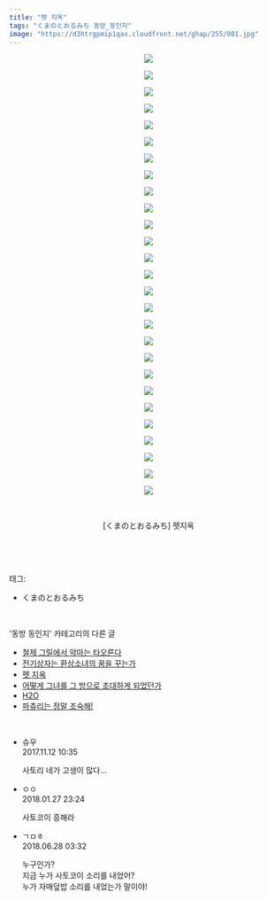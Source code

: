 ```yaml
---
title: "펫 지옥"
tags: "くまのとおるみち 동방_동인지"
image: "https://d3htrgpmip1qax.cloudfront.net/ghap/255/001.jpg"
---
```

<div class="article">
<p style="text-align: center; clear: none; float: none;"><img src="{{ site.imgserver5 }}/ghap/255/001.jpg"/></p>
<p style="text-align: center; clear: none; float: none;"><img src="{{ site.imgserver5 }}/ghap/255/002.jpg"/></p>
<p style="text-align: center; clear: none; float: none;"><img src="{{ site.imgserver5 }}/ghap/255/003.jpg"/></p>
<p style="text-align: center; clear: none; float: none;"><img src="{{ site.imgserver5 }}/ghap/255/004.jpg"/></p>
<p style="text-align: center; clear: none; float: none;"><img src="{{ site.imgserver5 }}/ghap/255/005.jpg"/></p>
<p style="text-align: center; clear: none; float: none;"><img src="{{ site.imgserver5 }}/ghap/255/006.jpg"/></p>
<p style="text-align: center; clear: none; float: none;"><img src="{{ site.imgserver5 }}/ghap/255/007.jpg"/></p>
<p style="text-align: center; clear: none; float: none;"><img src="{{ site.imgserver5 }}/ghap/255/008.jpg"/></p>
<p style="text-align: center; clear: none; float: none;"><img src="{{ site.imgserver5 }}/ghap/255/009.jpg"/></p>
<p style="text-align: center; clear: none; float: none;"><img src="{{ site.imgserver5 }}/ghap/255/010.jpg"/></p>
<p style="text-align: center; clear: none; float: none;"><img src="{{ site.imgserver5 }}/ghap/255/011.jpg"/></p>
<p style="text-align: center; clear: none; float: none;"><img src="{{ site.imgserver5 }}/ghap/255/012.jpg"/></p>
<p style="text-align: center; clear: none; float: none;"><img src="{{ site.imgserver5 }}/ghap/255/013.jpg"/></p>
<p style="text-align: center; clear: none; float: none;"><img src="{{ site.imgserver5 }}/ghap/255/014.jpg"/></p>
<p style="text-align: center; clear: none; float: none;"><img src="{{ site.imgserver5 }}/ghap/255/015.jpg"/></p>
<p style="text-align: center; clear: none; float: none;"><img src="{{ site.imgserver5 }}/ghap/255/016.jpg"/></p>
<p style="text-align: center; clear: none; float: none;"><img src="{{ site.imgserver5 }}/ghap/255/017.jpg"/></p>
<p style="text-align: center; clear: none; float: none;"><img src="{{ site.imgserver5 }}/ghap/255/018.jpg"/></p>
<p style="text-align: center; clear: none; float: none;"><img src="{{ site.imgserver5 }}/ghap/255/019.jpg"/></p>
<p style="text-align: center; clear: none; float: none;"><img src="{{ site.imgserver5 }}/ghap/255/020.jpg"/></p>
<p style="text-align: center; clear: none; float: none;"><img src="{{ site.imgserver5 }}/ghap/255/021.jpg"/></p>
<p style="text-align: center; clear: none; float: none;"><img src="{{ site.imgserver5 }}/ghap/255/022.jpg"/></p>
<p style="text-align: center; clear: none; float: none;"><img src="{{ site.imgserver5 }}/ghap/255/023.png"/></p>
<p style="text-align: center; clear: none; float: none;"><img src="{{ site.imgserver5 }}/ghap/255/024.png"/></p>
<p style="text-align: center; clear: none; float: none;"><img src="{{ site.imgserver5 }}/ghap/255/025.png"/></p>
<p style="text-align: center; clear: none; float: none;"><img src="{{ site.imgserver5 }}/ghap/255/026.png"/></p>
<p style="text-align: center; clear: none; float: none;"><img src="{{ site.imgserver5 }}/ghap/255/027.jpg"/></p>
<p style="text-align: center; clear: none; float: none;"><br/></p>
<p style="text-align: center; clear: none; float: none;">[くまのとおるみち] 펫지옥</p>
<p><br/></p>
</div><br/>
<div class="tagTrail">
<p>태그: </p>
<ul>
<li>くまのとおるみち</li>
</ul>
</div><br/>
<div class="another">
<p>'동방 동인지' 카테고리의 다른 글</p>
<ul>
<li><a href="/ghap_257">철제 그릴에서 악마는 타오른다</a></li>
<li><a href="/ghap_256">전기상자는 환상소녀의 꿈을 꾸는가</a></li>
<li><a href="/ghap_255">펫 지옥</a></li>
<li><a href="/ghap_254">어떻게 그녀를 그 방으로 초대하게 되었던가</a></li>
<li><a href="/ghap_253">H2O</a></li>
<li><a href="/ghap_252">파츄리는 정말 조숙해!</a></li>
</ul>
</div><br/>
<div class="cb_module cb_fluid">
<div class="cb_wrt cb_profile">
<div class="comment">
<ul>
<li class="cb_thumb_off" id="comment15127680">
<div class="cb_comment_area">
<div class="cb_info_area">
<div class="cb_section">
<span class="cb_nick_name">슈우</span>
</div>
<div class="cb_section">
<span class="cb_date">2017.11.12 10:35 </span>
</div>
</div>
<div class="cb_dsc_comment">
<p class="cb_dsc">
											사토리 네가 고생이 많다…
										</p>
</div>
</div></li>
<li class="cb_thumb_off" id="comment15185035">
<div class="cb_comment_area">
<div class="cb_info_area">
<div class="cb_section">
<span class="cb_nick_name">ㅇㅇ</span>
</div>
<div class="cb_section">
<span class="cb_date">2018.01.27 23:24 </span>
</div>
</div>
<div class="cb_dsc_comment">
<p class="cb_dsc">
											사토코이 흥해라
										</p>
</div>
</div></li>
<li class="cb_thumb_off" id="comment15277755">
<div class="cb_comment_area">
<div class="cb_info_area">
<div class="cb_section">
<span class="cb_nick_name">ㄱㅁㅎ</span>
</div>
<div class="cb_section">
<span class="cb_date">2018.06.28 03:32 </span>
</div>
</div>
<div class="cb_dsc_comment">
<p class="cb_dsc">
											누구인가?<br/>
지금 누가 사토코이 소리를 내었어?<br/>
누가 자매덮밥 소리를 내었는가 말이야!
										</p>
</div>
</div></li>
</ul>
</div>
</div><!-- commentList close -->
</div><br/>
